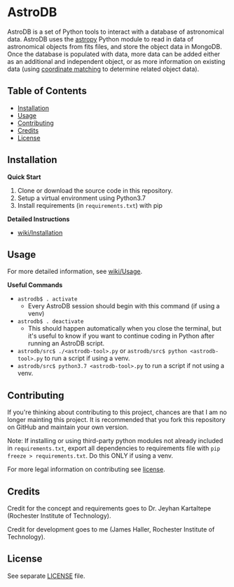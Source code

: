 # AstroDB

AstroDB is a set of Python tools to interact with a database of astronomical data.
AstroDB uses the [astropy](http://www.astropy.org) Python module to read in data of astronomical objects from fits files, and store the object data in MongoDB.
Once the database is populated with data, more data can be added either as an additional and independent object, or as more information on existing data (using [coordinate matching](http://docs.astropy.org/en/stable/coordinates/) to determine related object data).


## Table of Contents

* [Installation](#installation)
* [Usage](#usage)
* [Contributing](#contributing)
* [Credits](#credits)
* [License](#license)

## Installation

**Quick Start**

1. Clone or download the source code in this repository.
1. Setup a virtual environment using Python3.7
1. Install requirements (in `requirements.txt`) with pip

**Detailed Instructions**

* [wiki/Installation](wiki/Installation)

## Usage

For more detailed information, see [wiki/Usage](/wiki/Usage).

**Useful Commands**

* `astrodb$ . activate`
  * Every AstroDB session should begin with this command (if using a venv)
* `astrodb$ . deactivate`
  * This should happen automatically when you close the terminal, but it's useful to know if you want to continue coding in Python after running an AstroDB script.
* `astrodb/src$ ./<astrodb-tool>.py` or `astrodb/src$ python <astrodb-tool>.py` to run a script if using a venv.
* `astrodb/src$ python3.7 <astrodb-tool>.py` to run a script if not using a venv.


## Contributing

If you're thinking about contributing to this project, chances are that I am no longer mainting this project.
It is recommended that you fork this repository on GitHub and maintain your own version.

Note: If installing or using third-party python modules not already included in `requirements.txt`, export all dependencies to requirements file with `pip freeze > requirements.txt`. Do this ONLY if using a venv.

For more legal information on contributing see [license](#license).


## Credits

Credit for the concept and requirements goes to Dr. Jeyhan Kartaltepe (Rochester Institute of Technology).

Credit for development goes to me (James Haller, Rochester Institute of Technology).


## License

See separate [LICENSE](/LICENSE) file.

